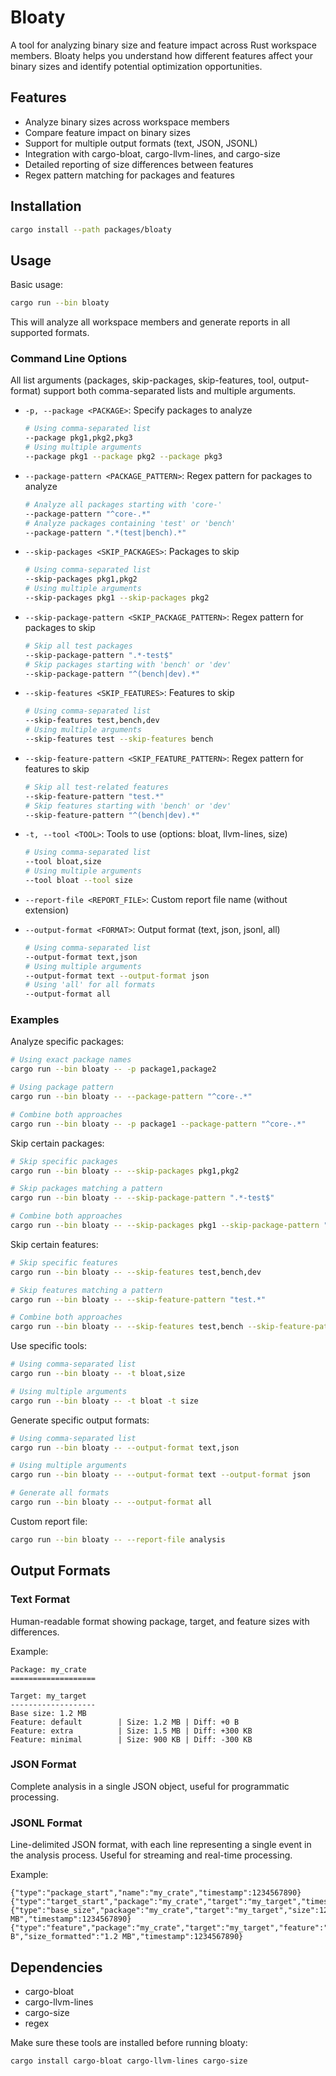 # Bloaty

A tool for analyzing binary size and feature impact across Rust workspace members. Bloaty helps you understand how different features affect your binary sizes and identify potential optimization opportunities.

## Features

- Analyze binary sizes across workspace members
- Compare feature impact on binary sizes
- Support for multiple output formats (text, JSON, JSONL)
- Integration with cargo-bloat, cargo-llvm-lines, and cargo-size
- Detailed reporting of size differences between features
- Regex pattern matching for packages and features

## Installation

```bash
cargo install --path packages/bloaty
```

## Usage

Basic usage:
```bash
cargo run --bin bloaty
```

This will analyze all workspace members and generate reports in all supported formats.

### Command Line Options

All list arguments (packages, skip-packages, skip-features, tool, output-format) support both comma-separated lists and multiple arguments.

- `-p, --package <PACKAGE>`: Specify packages to analyze
  ```bash
  # Using comma-separated list
  --package pkg1,pkg2,pkg3
  # Using multiple arguments
  --package pkg1 --package pkg2 --package pkg3
  ```

- `--package-pattern <PACKAGE_PATTERN>`: Regex pattern for packages to analyze
  ```bash
  # Analyze all packages starting with 'core-'
  --package-pattern "^core-.*"
  # Analyze packages containing 'test' or 'bench'
  --package-pattern ".*(test|bench).*"
  ```

- `--skip-packages <SKIP_PACKAGES>`: Packages to skip
  ```bash
  # Using comma-separated list
  --skip-packages pkg1,pkg2
  # Using multiple arguments
  --skip-packages pkg1 --skip-packages pkg2
  ```

- `--skip-package-pattern <SKIP_PACKAGE_PATTERN>`: Regex pattern for packages to skip
  ```bash
  # Skip all test packages
  --skip-package-pattern ".*-test$"
  # Skip packages starting with 'bench' or 'dev'
  --skip-package-pattern "^(bench|dev).*"
  ```

- `--skip-features <SKIP_FEATURES>`: Features to skip
  ```bash
  # Using comma-separated list
  --skip-features test,bench,dev
  # Using multiple arguments
  --skip-features test --skip-features bench
  ```

- `--skip-feature-pattern <SKIP_FEATURE_PATTERN>`: Regex pattern for features to skip
  ```bash
  # Skip all test-related features
  --skip-feature-pattern "test.*"
  # Skip features starting with 'bench' or 'dev'
  --skip-feature-pattern "^(bench|dev).*"
  ```

- `-t, --tool <TOOL>`: Tools to use (options: bloat, llvm-lines, size)
  ```bash
  # Using comma-separated list
  --tool bloat,size
  # Using multiple arguments
  --tool bloat --tool size
  ```

- `--report-file <REPORT_FILE>`: Custom report file name (without extension)

- `--output-format <FORMAT>`: Output format (text, json, jsonl, all)
  ```bash
  # Using comma-separated list
  --output-format text,json
  # Using multiple arguments
  --output-format text --output-format json
  # Using 'all' for all formats
  --output-format all
  ```

### Examples

Analyze specific packages:
```bash
# Using exact package names
cargo run --bin bloaty -- -p package1,package2

# Using package pattern
cargo run --bin bloaty -- --package-pattern "^core-.*"

# Combine both approaches
cargo run --bin bloaty -- -p package1 --package-pattern "^core-.*"
```

Skip certain packages:
```bash
# Skip specific packages
cargo run --bin bloaty -- --skip-packages pkg1,pkg2

# Skip packages matching a pattern
cargo run --bin bloaty -- --skip-package-pattern ".*-test$"

# Combine both approaches
cargo run --bin bloaty -- --skip-packages pkg1 --skip-package-pattern ".*-test$"
```

Skip certain features:
```bash
# Skip specific features
cargo run --bin bloaty -- --skip-features test,bench,dev

# Skip features matching a pattern
cargo run --bin bloaty -- --skip-feature-pattern "test.*"

# Combine both approaches
cargo run --bin bloaty -- --skip-features test,bench --skip-feature-pattern "dev.*"
```

Use specific tools:
```bash
# Using comma-separated list
cargo run --bin bloaty -- -t bloat,size

# Using multiple arguments
cargo run --bin bloaty -- -t bloat -t size
```

Generate specific output formats:
```bash
# Using comma-separated list
cargo run --bin bloaty -- --output-format text,json

# Using multiple arguments
cargo run --bin bloaty -- --output-format text --output-format json

# Generate all formats
cargo run --bin bloaty -- --output-format all
```

Custom report file:
```bash
cargo run --bin bloaty -- --report-file analysis
```

## Output Formats

### Text Format
Human-readable format showing package, target, and feature sizes with differences.

Example:
```
Package: my_crate
===================

Target: my_target
-------------------
Base size: 1.2 MB
Feature: default        | Size: 1.2 MB | Diff: +0 B
Feature: extra          | Size: 1.5 MB | Diff: +300 KB
Feature: minimal        | Size: 900 KB | Diff: -300 KB
```

### JSON Format
Complete analysis in a single JSON object, useful for programmatic processing.

### JSONL Format
Line-delimited JSON format, with each line representing a single event in the analysis process. Useful for streaming and real-time processing.

Example:
```jsonl
{"type":"package_start","name":"my_crate","timestamp":1234567890}
{"type":"target_start","package":"my_crate","target":"my_target","timestamp":1234567890}
{"type":"base_size","package":"my_crate","target":"my_target","size":1258291,"size_formatted":"1.2 MB","timestamp":1234567890}
{"type":"feature","package":"my_crate","target":"my_target","feature":"default","size":1258291,"diff":0,"diff_formatted":"+0 B","size_formatted":"1.2 MB","timestamp":1234567890}
```

## Dependencies

- cargo-bloat
- cargo-llvm-lines
- cargo-size
- regex

Make sure these tools are installed before running bloaty:
```bash
cargo install cargo-bloat cargo-llvm-lines cargo-size
```
